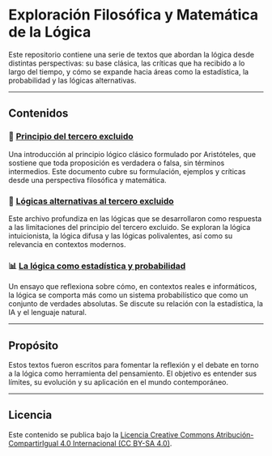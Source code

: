 # Exploración Filosófica y Matemática de la Lógica

Este repositorio contiene una serie de textos que abordan la lógica desde distintas perspectivas: su base clásica, las críticas que ha recibido a lo largo del tiempo, y cómo se expande hacia áreas como la estadística, la probabilidad y las lógicas alternativas.

---

## Contenidos

### 📘 [Principio del tercero excluido](principio_tercero_excluido.md)

Una introducción al principio lógico clásico formulado por Aristóteles, que sostiene que toda proposición es verdadera o falsa, sin términos intermedios. Este documento cubre su formulación, ejemplos y críticas desde una perspectiva filosófica y matemática.

### 🔀 [Lógicas alternativas al tercero excluido](logicas_alternativas_tercero_excluido.md)

Este archivo profundiza en las lógicas que se desarrollaron como respuesta a las limitaciones del principio del tercero excluido. Se exploran la lógica intuicionista, la lógica difusa y las lógicas polivalentes, así como su relevancia en contextos modernos.

### 📊 [La lógica como estadística y probabilidad](logica_como_estadistica.md)

Un ensayo que reflexiona sobre cómo, en contextos reales e informáticos, la lógica se comporta más como un sistema probabilístico que como un conjunto de verdades absolutas. Se discute su relación con la estadística, la IA y el lenguaje natural.

---

## Propósito

Estos textos fueron escritos para fomentar la reflexión y el debate en torno a la lógica como herramienta del pensamiento. El objetivo es entender sus límites, su evolución y su aplicación en el mundo contemporáneo.

---

## Licencia

Este contenido se publica bajo la [Licencia Creative Commons Atribución-CompartirIgual 4.0 Internacional (CC BY-SA 4.0)](https://creativecommons.org/licenses/by-sa/4.0/).
